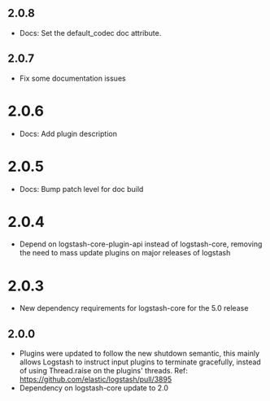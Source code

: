 ## 2.0.8
  - Docs: Set the default_codec doc attribute.

## 2.0.7
  - Fix some documentation issues

# 2.0.6
  - Docs: Add plugin description
# 2.0.5
  - Docs: Bump patch level for doc build
# 2.0.4
  - Depend on logstash-core-plugin-api instead of logstash-core, removing the need to mass update plugins on major releases of logstash
# 2.0.3
  - New dependency requirements for logstash-core for the 5.0 release
## 2.0.0
 - Plugins were updated to follow the new shutdown semantic, this mainly allows Logstash to instruct input plugins to terminate gracefully, 
   instead of using Thread.raise on the plugins' threads. Ref: https://github.com/elastic/logstash/pull/3895
 - Dependency on logstash-core update to 2.0

